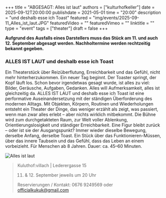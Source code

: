 +++
title = "ABGESAGT: Alles ist laut"
authors = ["kulturhofkeller"]
date = 2025-09-12T20:00:00
publishdate = 2021-05-01
time = "20:00"
description = "und deshalb esse ich Toast"
featured = "img/events/2025-09-11_Alles_ist_laut.JPG"
featuredVideo = ""
featuredVimeo = ""
linktitle = ""
type = "event"
tags = ["theater"]
draft = false
+++

**Aufgrund des Ausfalls eines Darstellers muss das Stück am 11. und auch 12. September abgesagt werden. Nachholtermine werden rechtzeitig bekannt gegeben.** 

### ALLES IST LAUT und deshalb esse ich Toast

Ein Theaterstück über Reizüberflutung, Erreichbarkeit und das Gefühl, nicht mehr hinterherzukommen.
Ein neuer Tag beginnt. Der Toaster springt, der Kopf läuft los. Schon bevor irgendetwas gesagt wurde, ist alles zu viel: Bilder, Geräusche, Aufgaben, Gedanken. Alles will Aufmerksamkeit, alles ist gleichzeitig da.
ALLES IST LAUT und deshalb esse ich Toast ist eine performative Auseinandersetzung mit der ständigen Überforderung des modernen Alltags. Mit Objekten, Körpern, Routinen und Wiederholungen entsteht ein Theater der Dinge, das weniger erzählt als zeigt, was passiert, wenn man zwar alles erlebt – aber nichts wirklich mitbekommt.
Die Bühne wird zum durchgetakteten Raum, zur Welt voller Ablenkung, Orientierungslosigkeit und ständiger Erreichbarkeit. Eine Figur bleibt zurück – oder ist sie der Ausgangspunkt? Immer wieder dieselbe Bewegung, derselbe Anfang, derselbe Toast.
Ein Stück über das Funktionieren-Müssen, über das innere Taubsein und das Gefühl, dass das Leben an einem vorbeizieht.
Für Menschen ab 8 Jahren. 
Dauer: ca. 45–60 Minuten.

![Alles ist laut](/img/events/2025-09-11_Alles_ist_laut_plakat.jpeg)


> Kuluthof:villach | Lederergasse 15
>
> 11. & 12. September jeweils um 20 Uhr
>
> Reservierungen / Kontakt: 0676 9249569 oder officialkukuk@gmail.com




